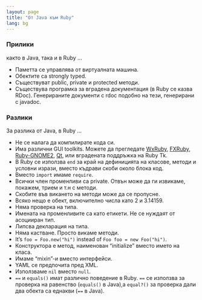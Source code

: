 ```yaml
---
layout: page
title: "Oт Java към Ruby"
lang: bg
---
```


### Прилики

както в Java, така и в Ruby …

* Паметта се управлява от виртуалната машина.
* Обектите са strongly typed.
* Съществуват public, private и protected методи.
* Съществува програмка за вградена документация (в Ruby се казва RDoc).
  Генерираните документи с rdoc подобно на тези, генерирани с javadoc.

### Разлики

За разлика от Java, в Ruby …

* Не се налага да компилирате кода си.
* Има различни GUI toolkits. Можете да прегледате [WxRuby][1],
  [FXRuby][2], [Ruby-GNOME2][3], [Qt][4], или вградената поддръжка на Ruby Tk.
* В Ruby се използва `end` за край на дефиницията на класове, методи и
  условни изрази, вместо къдрави скоби около блока код.
* Вместо `import` имаме `require`.
* Всички член променливи са private. Отвън може да ги извикаме, покажем,
  трием и т.н с методи.
* Скобите във викането на методи може да се пропусне.
* Всяко нещо е обект, включително числа като 2 и 3.14159.
* Няма проверка на типа.
* Имената на променливите са като етикети. Не се нуждаят от асоцииран
  тип.
* Липсва декларация на типа.
* Няма кастване. Просто викаме методи.
* It’s `foo = Foo.new("hi")` instead of `Foo foo = new Foo("hi")`.
* Конструктора е метод, наименован “initialize” вместо името на класа.
* Имаме “mixin”-и вместо интерфейси.
* YAML се предпочита пред XML.
* Използваме `nil` вместо `null`.
* `==` и `equals()` имат различно поведение в Ruby. `==` се използва за
  проверка на равенство (`equals()` в Java),а `equal?()` за проверка
  дали два обекта са еднакви (`==` в Java).



[1]: http://wxruby.rubyforge.org/wiki/wiki.pl
[2]: http://www.fxruby.org/
[3]: http://ruby-gnome2.sourceforge.jp/
[4]: https://github.com/ryanmelt/qtbindings/
